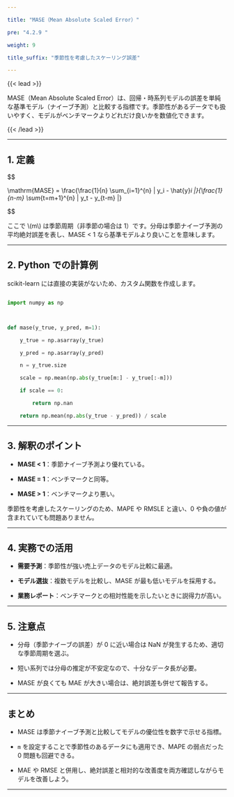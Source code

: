 ```yaml
---

title: "MASE（Mean Absolute Scaled Error）"

pre: "4.2.9 "

weight: 9

title_suffix: "季節性を考慮したスケーリング誤差"

---
```




{{< lead >}}

MASE（Mean Absolute Scaled Error）は、回帰・時系列モデルの誤差を単純な基準モデル（ナイーブ予測）と比較する指標です。季節性があるデータでも扱いやすく、モデルがベンチマークよりどれだけ良いかを数値化できます。

{{< /lead >}}



---



## 1. 定義



$$

\mathrm{MASE} = \frac{\frac{1}{n} \sum_{i=1}^{n} | y_i - \hat{y}_i |}{\frac{1}{n-m} \sum_{t=m+1}^{n} | y_t - y_{t-m} |}

$$



ここで \\(m\\) は季節周期（非季節の場合は 1）です。分母は季節ナイーブ予測の平均絶対誤差を表し、MASE < 1 なら基準モデルより良いことを意味します。



---



## 2. Python での計算例



scikit-learn には直接の実装がないため、カスタム関数を作成します。



```python

import numpy as np



def mase(y_true, y_pred, m=1):

    y_true = np.asarray(y_true)

    y_pred = np.asarray(y_pred)

    n = y_true.size

    scale = np.mean(np.abs(y_true[m:] - y_true[:-m]))

    if scale == 0:

        return np.nan

    return np.mean(np.abs(y_true - y_pred)) / scale

```



---



## 3. 解釈のポイント



- **MASE < 1**：季節ナイーブ予測より優れている。

- **MASE = 1**：ベンチマークと同等。

- **MASE > 1**：ベンチマークより悪い。



季節性を考慮したスケーリングのため、MAPE や RMSLE と違い、0 や負の値が含まれていても問題ありません。



---



## 4. 実務での活用



- **需要予測**：季節性が強い売上データのモデル比較に最適。

- **モデル選抜**：複数モデルを比較し、MASE が最も低いモデルを採用する。

- **業務レポート**：ベンチマークとの相対性能を示したいときに説得力が高い。



---



## 5. 注意点



- 分母（季節ナイーブの誤差）が 0 に近い場合は NaN が発生するため、適切な季節周期を選ぶ。

- 短い系列では分母の推定が不安定なので、十分なデータ長が必要。

- MASE が良くても MAE が大きい場合は、絶対誤差も併せて報告する。



---



## まとめ



- MASE は季節ナイーブ予測と比較してモデルの優位性を数字で示せる指標。

- `m` を設定することで季節性のあるデータにも適用でき、MAPE の弱点だった 0 問題も回避できる。

- MAE や RMSE と併用し、絶対誤差と相対的な改善度を両方確認しながらモデルを改善しよう。



---


